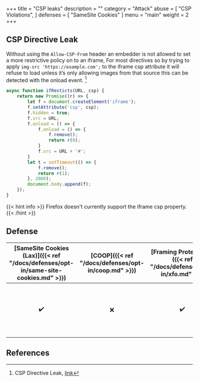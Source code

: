 +++
title = "CSP leaks"
description = ""
category = "Attack"
abuse = [
    "CSP Violations",
]
defenses = [
    "SameSite Cookies"
]
menu = "main"
weight = 2
+++

## CSP Directive Leak

Without using the `Allow-CSP-From` header an embedder is not allowed to set a more restrictive policy on to an iframe,
For most directives so by trying to apply `img-src 'https://example.com';` to the iframe csp attribute it will refuse to load unless it’s only allowing images from that source this can be detected with the onload event.  [^directive-demo]

```javascript
async function ifResticts(URL, csp) {
    return new Promise((r) => {
        let f = document.createElement('iframe');
        f.setAttribute('csp', csp);
        f.hidden = true;
        f.src = URL;
        f.onload = () => {
            f.onload = () => {
                f.remove();
                return r(0);
            }
            f.src = URL + '#';
        }
        let t = setTimeout(() => {
            f.remove();
            return r(1);
        }, 2000);
        document.body.append(f);
    });
}
```
{{< hint info >}}
Firefox doesn't currently support the iframe csp property.
{{< /hint >}}


## Defense

| [SameSite Cookies (Lax)]({{< ref "/docs/defenses/opt-in/same-site-cookies.md" >}}) | [COOP]({{< ref "/docs/defenses/opt-in/coop.md" >}}) | [Framing Protections]({{< ref "/docs/defenses/opt-in/xfo.md" >}}) |                                          [Isolation Policies]({{< ref "/docs/defenses/isolation-policies" >}})                                           |
| :--------------------------------------------------------------------------------: | :-------------------------------------------------: | :---------------------------------------------------------------: | :------------------------------------------------------------------------------------------------------------------------------------------------------: |
|                                         ✔️                                         |                         ❌                          |                                ✔️                                 | [RIP]({{< ref "/docs/defenses/isolation-policies/resource-isolation" >}}) 🔗 [NIP]({{< ref "/docs/defenses/isolation-policies/navigation-isolation" >}}) |
## References

[^directive-demo]: CSP Directive Leak, [link](https://xsinator.com/testing.html#CSP%20Directive%20Leak)

